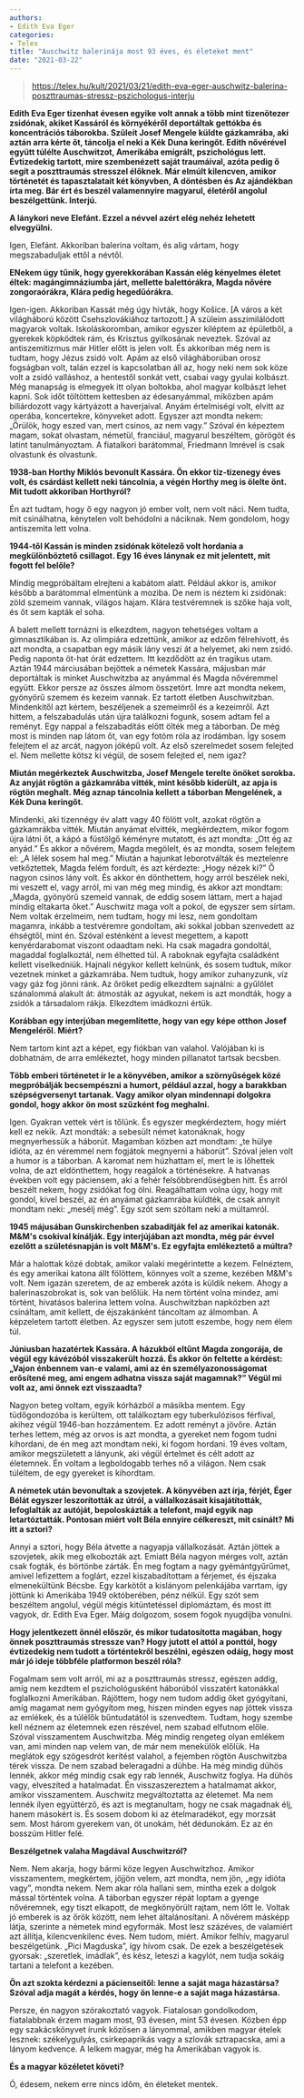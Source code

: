 ```yaml
---
authors:
- Edith Eva Eger
categories:
- Telex
title: "Auschwitz balerinája most 93 éves, és életeket ment"
date: "2021-03-22"
---
```


> https://telex.hu/kult/2021/03/21/edith-eva-eger-auschwitz-balerina-poszttraumas-stressz-pszichologus-interju

**Edith Eva Eger tizenhat évesen egyike volt annak a több mint tizenötezer zsidónak, akiket Kassáról és környékéről deportáltak gettókba és koncentrációs táborokba. Szüleit Josef Mengele küldte gázkamrába, aki aztán arra kérte őt, táncolja el neki a Kék Duna keringőt. Edith nővérével együtt túlélte Auschwitzot, Amerikába emigrált, pszichológus lett. Évtizedekig tartott, mire szembenézett saját traumáival, azóta pedig ő segít a poszttraumás stresszel élőknek. Már elmúlt kilencven, amikor történetét és tapasztalatait két könyvben, A döntésben és Az ajándékban írta meg. Bár ért és beszél valamennyire magyarul, életéről angolul beszélgettünk. Interjú.**

**A lánykori neve Elefánt. Ezzel a névvel azért elég nehéz lehetett elvegyülni.**

Igen, Elefánt. Akkoriban balerina voltam, és alig vártam, hogy megszabaduljak ettől a névtől.

**ENekem úgy tűnik, hogy gyerekkorában Kassán elég kényelmes életet éltek: magángimnáziumba járt, mellette balettórákra, Magda nővére zongoraórákra, Klára pedig hegedűórákra.**

Igen-igen. Akkoriban Kassát még úgy hívták, hogy Košice. [A város a két világháború között Csehszlovákiához tartozott.] A szüleim asszimilálódott magyarok voltak. Iskoláskoromban, amikor egyszer kiléptem az épületből, a gyerekek köpködtek rám, és Krisztus gyilkosának neveztek. Szóval az antiszemitizmus már Hitler előtt is jelen volt. És akkoriban még nem is tudtam, hogy Jézus zsidó volt. Apám az első világháborúban orosz fogságban volt, talán ezzel is kapcsolatban áll az, hogy neki nem sok köze volt a zsidó valláshoz, a hentestől sonkát vett, csabai vagy gyulai kolbászt. Még manapság is elmegyek itt olyan boltokba, ahol magyar kolbászt lehet kapni. Sok időt töltöttem kettesben az édesanyámmal, miközben apám biliárdozott vagy kártyázott a haverjaival. Anyám értelmiségi volt, elvitt az operába, koncertekre, könyveket adott. Egyszer azt mondta nekem: „Örülök, hogy eszed van, mert csinos, az nem vagy.” Szóval én képeztem magam, sokat olvastam, németül, franciául, magyarul beszéltem, görögöt és latint tanulmányoztam. A fiatalkori barátommal, Friedmann Imrével is csak olvastunk és olvastunk.


**1938-ban Horthy Miklós bevonult Kassára. Ön ekkor tíz-tizenegy éves volt, és csárdást kellett neki táncolnia, a végén Horthy meg is ölelte önt. Mit tudott akkoriban Horthyról?**

Én azt tudtam, hogy ő egy nagyon jó ember volt, nem volt náci. Nem tudta, mit csinálhatna, kénytelen volt behódolni a náciknak. Nem gondolom, hogy antiszemita lett volna.

**1944-től Kassán is minden zsidónak kötelező volt hordania a megkülönböztető csillagot. Egy 16 éves lánynak ez mit jelentett, mit fogott fel belőle?**

Mindig megpróbáltam elrejteni a kabátom alatt. Például akkor is, amikor később a barátommal elmentünk a moziba. De nem is néztem ki zsidónak: zöld szemeim vannak, világos hajam. Klára testvéremnek is szőke haja volt, és őt sem kapták el soha.

A balett mellett tornázni is elkezdtem, nagyon tehetséges voltam a gimnasztikában is. Az olimpiára edzettünk, amikor az edzőm félrehívott, és azt mondta, a csapatban egy másik lány veszi át a helyemet, aki nem zsidó. Pedig naponta öt-hat órát edzettem. Itt kezdődött az én tragikus utam. Aztán 1944 márciusában bejöttek a németek Kassára, májusban már deportáltak is minket Auschwitzba az anyámmal és Magda nővéremmel együtt. Ekkor persze az összes álmom összetört. Imre azt mondta nekem, gyönyörű szemem és kezeim vannak. Ez tartott életben Auschwitzban. Mindenkitől azt kértem, beszéljenek a szemeimről és a kezeimről. Azt hittem, a felszabadulás után újra találkozni fogunk, sosem adtam fel a reményt. Egy nappal a felszabadítás előtt ölték meg a táborban. De még most is minden nap látom őt, van egy fotóm róla az irodámban. Így sosem felejtem el az arcát, nagyon jóképű volt. Az első szerelmedet sosem felejted el. Nem mellette kötsz ki végül, de sosem felejted el, nem igaz?



**Miután megérkeztek Auschwitzba, Josef Mengele terelte önöket sorokba. Az anyját rögtön a gázkamrába vitték, mint később kiderült, az apja is rögtön meghalt. Még aznap táncolnia kellett a táborban Mengelének, a Kék Duna keringőt.**

Mindenki, aki tizennégy év alatt vagy 40 fölött volt, azokat rögtön a gázkamrákba vitték. Miután anyámat elvitték, megkérdeztem, mikor fogom újra látni őt, a kápó a füstölgő kéményre mutatott, és azt mondta: „Ott ég az anyád.” És akkor a nővérem, Magda megölelt, és az mondta, sosem felejtem el: „A lélek sosem hal meg.” Miután a hajunkat leborotválták és meztelenre vetkőztettek, Magda felém fordult, és azt kérdezte: „Hogy nézek ki?” Ő nagyon csinos lány volt. És akkor én dönthettem, hogy arról beszélek neki, mi veszett el, vagy arról, mi van még meg mindig, és akkor azt mondtam: „Magda, gyönyörű szemeid vannak, de eddig sosem láttam, mert a hajad mindig eltakarta őket.” Auschwitz maga volt a pokol, de egyszer sem sírtam. Nem voltak érzelmeim, nem tudtam, hogy mi lesz, nem gondoltam magamra, inkább a testvéremre gondoltam, aki sokkal jobban szenvedett az éhségtől, mint én. Szóval esténként a levest megettem, a kapott kenyérdarabomat viszont odaadtam neki. Ha csak magadra gondoltál, magaddal foglalkoztál, nem élhetted túl. A raboknak egyfajta családként kellett viselkedniük. Hajnali négykor kellett kelnünk, és sosem tudtuk, mikor vezetnek minket a gázkamrába. Nem tudtuk, hogy amikor zuhanyzunk, víz vagy gáz fog jönni ránk. Az őröket pedig elkezdtem sajnálni: a gyűlölet szánalommá alakult át: átmosták az agyukat, nekem is azt mondták, hogy a zsidók a társadalom rákja. Elkezdtem imádkozni értük.

**Korábban egy interjúban megemlítette, hogy van egy képe otthon Josef Mengeléről. Miért?**

Nem tartom kint azt a képet, egy fiókban van valahol. Valójában ki is dobhatnám, de arra emlékeztet, hogy minden pillanatot tartsak becsben.

**Több emberi történetet ír le a könyvében, amikor a szörnyűségek közé megpróbálják becsempészni a humort, például azzal, hogy a barakkban szépségversenyt tartanak. Vagy amikor olyan mindennapi dolgokra gondol, hogy akkor ön most szűzként fog meghalni.**

Igen. Gyakran vettek vért is tőlünk. És egyszer megkérdeztem, hogy miért kell ez nekik. Azt mondták: a sebesült német katonáknak, hogy megnyerhessük a háborút. Magamban közben azt mondtam: „te hülye idióta, az én véremmel nem fogjátok megnyerni a háborút”. Szóval jelen volt a humor is a táborban. A karomat nem húzhattam el, mert le is lőhettek volna, de azt eldönthettem, hogy reagálok a történésekre. A hatvanas években volt egy páciensem, aki a fehér felsőbbrendűségben hitt. És arról beszélt nekem, hogy zsidókat fog ölni. Reagálhattam volna úgy, hogy mit gondol, kivel beszél, az én anyámat gázkamrába küldték, de csak annyit mondtam neki: „mesélj még”. Egy szót sem szóltam neki a múltamról.

**1945 májusában Gunskirchenben szabadítják fel az amerikai katonák. M&M's csokival kínálják. Egy interjújában azt mondta, még pár évvel ezelőtt a születésnapján is volt M&M's. Ez egyfajta emlékeztető a múltra?**

Már a halottak közé dobtak, amikor valaki megérintette a kezem. Felnéztem, és egy amerikai katona állt fölöttem, könnyes volt a szeme, kezében M&M's volt. Nem igazán szeretem, de az emberek azóta is küldik nekem. Ahogy a balerinaszobrokat is, sok van belőlük. Ha nem történt volna mindez, ami történt, hivatásos balerina lettem volna. Auschwitzban napközben azt csináltam, amit kellett, de éjszakánként táncoltam az álmomban. A képzeletem tartott életben. Az egyszer sem jutott eszembe, hogy nem élem túl.

**Júniusban hazatértek Kassára. A házukból eltűnt Magda zongorája, de végül egy kávézóból visszakerült hozzá. És akkor ön feltette a kérdést: „Vajon énbennem van-e valami, ami az én személyazonosságomat erősítené meg, ami engem adhatna vissza saját magamnak?” Végül mi volt az, ami önnek ezt visszaadta?**

Nagyon beteg voltam, egyik kórházból a másikba mentem. Egy tüdőgondozóba is kerültem, ott találkoztam egy tuberkulózisos férfival, akihez végül 1946-ban hozzámentem. Ez adott reményt a jövőre. Aztán terhes lettem, még az orvos is azt mondta, a gyereket nem fogom tudni kihordani, de én meg azt mondtam neki, ki fogom hordani. 19 éves voltam, amikor megszületett a lányunk, aki végül értelmet és célt adott az életemnek. Én voltam a legboldogabb terhes nő a világon. Nem csak túléltem, de egy gyereket is kihordtam.


**A németek után bevonultak a szovjetek. A könyvében azt írja, férjét, Éger Bélát egyszer leszorították az útról, a vállalkozásait kisajátították, lefoglalták az autóját, bepoloskázták a telefont, majd egyik nap letartóztatták. Pontosan miért volt Béla ennyire célkereszt, mit csinált? Mi itt a sztori?**

Annyi a sztori, hogy Béla átvette a nagyapja vállalkozását. Aztán jöttek a szovjetek, akik meg elkobozták azt. Emiatt Béla nagyon mérges volt, aztán csak fogták, és börtönbe zárták. Én meg fogtam a nagy gyémántgyűrűmet, amivel lefizettem a foglárt, ezzel kiszabadítottam a férjemet, és éjszaka elmenekültünk Bécsbe. Egy karkötőt a kislányom pelenkájába varrtam, így jöttünk ki Amerikába 1949 októberében, pénz nélkül. Egy szót sem beszéltem angolul, végül mégis kitüntetéssel diplomáztam, és most itt vagyok, dr. Edith Eva Eger. Máig dolgozom, sosem fogok nyugdíjba vonulni.

**Hogy jelentkezett önnél először, és mikor tudatosította magában, hogy önnek poszttraumás stressze van? Hogy jutott el attól a ponttól, hogy évtizedekig nem tudott a történtekről beszélni, egészen odáig, hogy most már jó ideje többféle platformon beszél róla?**

Fogalmam sem volt arról, mi az a poszttraumás stressz, egészen addig, amíg nem kezdtem el pszichológusként háborúból visszatért katonákkal foglalkozni Amerikában. Rájöttem, hogy nem tudom addig őket gyógyítani, amíg magamat nem gyógyítom meg, hiszen minden egyes nap jöttek vissza az emlékek, és a túlélők bűntudatától is szenvedtem. Tudtam, hogy szembe kell néznem az életemnek ezen részével, nem szabad elfutnom előle. Szóval visszamentem Auschwitzba. Még mindig rengeteg olyan emlékem van, ami minden nap velem van, de már nem menekülök előlük. Ha meglátok egy szögesdrót kerítést valahol, a fejemben rögtön Auschwitzba térek vissza. De nem szabad beleragadni a dühbe. Ha még mindig dühös lennék, akkor még mindig csak egy rab lennék, Auschwitz foglya. Ha dühös vagy, elveszíted a hatalmadat. Én visszaszereztem a hatalmamat akkor, amikor visszamentem. Auschwitz megváltoztatta az életemet. Ma nem lennék ilyen együttérző, és azt is megtanultam, hogy ne csak magadnak élj, hanem másokért is. És sosem dobom ki az ételmaradékot, egy morzsát sem. Most három gyerekem van, öt unokám, hét dédunokám. Ez az én bosszúm Hitler felé.

**Beszélgetnek valaha Magdával Auschwitzról?**

Nem. Nem akarja, hogy bármi köze legyen Auschwitzhoz. Amikor visszamentem, megkértem, jöjjön velem, azt mondta, nem jön, „egy idióta vagy”, mondta nekem. Nem akar róla hallani sem, mintha ezek a dolgok mással történtek volna. A táborban egyszer répát loptam a gyenge nővéremnek, egy tiszt elkapott, de megkönyörült rajtam, nem lőtt le. Voltak jó emberek is az őrök között, nem lehet általánosítani. A nővérem másképp látja, szerinte a németek mind egyformák. Most lesz százéves, de valamiért azt állítja, kilencvenkilenc éves. Nem tudom, miért. Amikor felhív, magyarul beszélgetünk. „Pici Magduska”, így hívom csak. De ezek a beszélgetések gyorsak: „szeretlek, imádlak”, és kész, leteszi a kagylót, nem tudja sokáig tartani a telefont a kezében.



**Ön azt szokta kérdezni a pácienseitől: lenne a saját maga házastársa? Szóval adja magát a kérdés, hogy ön lenne-e a saját maga házastársa.**

Persze, én nagyon szórakoztató vagyok. Fiatalosan gondolkodom, fiatalabbnak érzem magam most, 93 évesen, mint 53 évesen. Közben épp egy szakácskönyvet írunk közösen a lányommal, amikben magyar ételek lesznek: székelygulyás, csirkepaprikás vagy a szlovák sztrapacska, ami a lányom kedvence. A lelkem magyar, még ha Amerikában vagyok is.

**És a magyar közéletet követi?**

Ó, édesem, nekem erre nincs időm, én életeket mentek.
